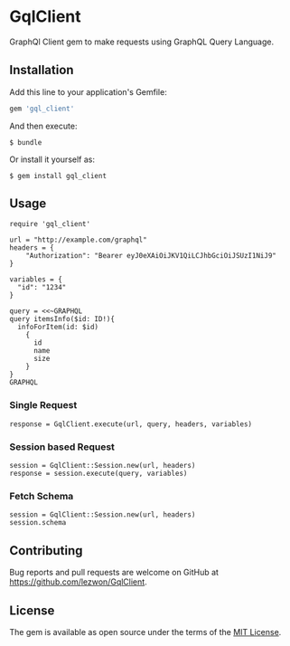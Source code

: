 # GqlClient

GraphQl Client gem to make requests using GraphQL Query Language.

## Installation

Add this line to your application's Gemfile:

```ruby
gem 'gql_client'
```

And then execute:

    $ bundle

Or install it yourself as:

    $ gem install gql_client

## Usage
```
require 'gql_client'

url = "http://example.com/graphql"
headers = {
    "Authorization": "Bearer eyJ0eXAiOiJKV1QiLCJhbGciOiJSUzI1NiJ9"
}

variables = {
  "id": "1234"
}

query = <<~GRAPHQL
query itemsInfo($id: ID!){
  infoForItem(id: $id) 
    {
      id
      name
      size
    }
}
GRAPHQL
```
### Single Request
```
response = GqlClient.execute(url, query, headers, variables)
```

### Session based Request

```
session = GqlClient::Session.new(url, headers)
response = session.execute(query, variables)
```

### Fetch Schema
```
session = GqlClient::Session.new(url, headers)
session.schema
```

## Contributing

Bug reports and pull requests are welcome on GitHub at https://github.com/lezwon/GqlClient.

## License

The gem is available as open source under the terms of the [MIT License](https://opensource.org/licenses/MIT).